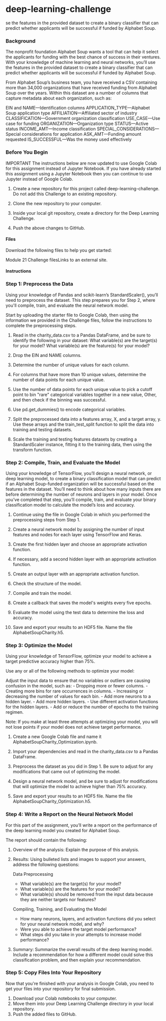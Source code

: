 # deep-learning-challenge
se the features in the provided dataset to create a binary classifier that can predict whether applicants will be successful if funded by Alphabet Soup.

### Background
The nonprofit foundation Alphabet Soup wants a tool that can help it select the applicants for funding with the best chance of success in their ventures. With your knowledge of machine learning and neural networks, you’ll use the features in the provided dataset to create a binary classifier that can predict whether applicants will be successful if funded by Alphabet Soup.

From Alphabet Soup’s business team, you have received a CSV containing more than 34,000 organizations that have received funding from Alphabet Soup over the years. Within this dataset are a number of columns that capture metadata about each organization, such as:

EIN and NAME—Identification columns
APPLICATION_TYPE—Alphabet Soup application type
AFFILIATION—Affiliated sector of industry
CLASSIFICATION—Government organization classification
USE_CASE—Use case for funding
ORGANIZATION—Organization type
STATUS—Active status
INCOME_AMT—Income classification
SPECIAL_CONSIDERATIONS—Special considerations for application
ASK_AMT—Funding amount requested
IS_SUCCESSFUL—Was the money used effectively

### Before You Begin
IMPORTANT
The instructions below are now updated to use Google Colab for this assignment instead of Jupyter Notebook. If you have already started this assignment using a Jupyter Notebook then you can continue to use Jupyter instead of Google Colab.

1. Create a new repository for this project called deep-learning-challenge. Do not add this Challenge to an existing repository.

2. Clone the new repository to your computer.

3. Inside your local git repository, create a directory for the Deep Learning Challenge.

4. Push the above changes to GitHub.

#### Files
Download the following files to help you get started:

Module 21 Challenge filesLinks to an external site.

#### Instructions

### Step 1: Preprocess the Data
Using your knowledge of Pandas and scikit-learn’s StandardScaler(), you’ll need to preprocess the dataset. This step prepares you for Step 2, where you'll compile, train, and evaluate the neural network model.

Start by uploading the starter file to Google Colab, then using the information we provided in the Challenge files, follow the instructions to complete the preprocessing steps.

  1. Read in the charity_data.csv to a Pandas DataFrame, and be sure to identify the following in your dataset:
      What variable(s) are the target(s) for your model?
      What variable(s) are the feature(s) for your model?
  2.  Drop the EIN and NAME columns.

  3.  Determine the number of unique values for each column.

  4.  For columns that have more than 10 unique values, determine the number of data points for each unique value.

  5.  Use the number of data points for each unique value to pick a cutoff point to bin "rare" categorical variables together in a new value, Other, and then check if the binning was successful.

  6.  Use pd.get_dummies() to encode categorical variables.

  7.  Split the preprocessed data into a features array, X, and a target array, y. Use these arrays and the train_test_split function to split the data into training and testing datasets.

  8.  Scale the training and testing features datasets by creating a StandardScaler instance, fitting it to the training data, then using the transform function.


### Step 2: Compile, Train, and Evaluate the Model
Using your knowledge of TensorFlow, you’ll design a neural network, or deep learning model, to create a binary classification model that can predict if an Alphabet Soup-funded organization will be successful based on the features in the dataset. You’ll need to think about how many inputs there are before determining the number of neurons and layers in your model. Once you’ve completed that step, you’ll compile, train, and evaluate your binary classification model to calculate the model’s loss and accuracy.

  1.  Continue using the file in Google Colab in which you performed the preprocessing steps from Step 1.

  2.  Create a neural network model by assigning the number of input features and nodes for each layer using TensorFlow and Keras.

  3.  Create the first hidden layer and choose an appropriate activation function.

  4.  If necessary, add a second hidden layer with an appropriate activation function.

  5.  Create an output layer with an appropriate activation function.

  6.  Check the structure of the model.

  7.  Compile and train the model.

  8.  Create a callback that saves the model's weights every five epochs.

  9.  Evaluate the model using the test data to determine the loss and accuracy.

  10. Save and export your results to an HDF5 file. Name the file AlphabetSoupCharity.h5.

### Step 3: Optimize the Model
Using your knowledge of TensorFlow, optimize your model to achieve a target predictive accuracy higher than 75%.

Use any or all of the following methods to optimize your model:

  Adjust the input data to ensure that no variables or outliers are causing confusion in the model, such as:
      - Dropping more or fewer columns.
      - Creating more bins for rare occurrences in columns.
      - Increasing or decreasing the number of values for each bin.
      - Add more neurons to a hidden layer.
      - Add more hidden layers.
      - Use different activation functions for the hidden layers.
      - Add or reduce the number of epochs to the training regimen.

Note: If you make at least three attempts at optimizing your model, you will not lose points if your model does not achieve target performance.

  1.  Create a new Google Colab file and name it AlphabetSoupCharity_Optimization.ipynb.

  2.  Import your dependencies and read in the charity_data.csv to a Pandas DataFrame.

  3.  Preprocess the dataset as you did in Step 1. Be sure to adjust for any modifications that came out of optimizing the model.

  4.  Design a neural network model, and be sure to adjust for modifications that will optimize the model to achieve higher than 75% accuracy.

  5.  Save and export your results to an HDF5 file. Name the file AlphabetSoupCharity_Optimization.h5.

### Step 4: Write a Report on the Neural Network Model
For this part of the assignment, you’ll write a report on the performance of the deep learning model you created for Alphabet Soup.

The report should contain the following:

  1.  Overview of the analysis: Explain the purpose of this analysis.

  2.  Results: Using bulleted lists and images to support your answers, address the following questions:

      Data Preprocessing
        - What variable(s) are the target(s) for your model?
        - What variable(s) are the features for your model?
        - What variable(s) should be removed from the input data because they are neither targets nor features?

      Compiling, Training, and Evaluating the Model
        - How many neurons, layers, and activation functions did you select for your neural network model, and why?
        - Were you able to achieve the target model performance?
        - What steps did you take in your attempts to increase model performance?

  3.  Summary: Summarize the overall results of the deep learning model. Include a recommendation for how a different model could solve this classification problem, and then explain your recommendation.


### Step 5: Copy Files Into Your Repository
Now that you're finished with your analysis in Google Colab, you need to get your files into your repository for final submission.
  1.  Download your Colab notebooks to your computer.
  2.  Move them into your Deep Learning Challenge directory in your local repository.
  3.  Push the added files to GitHub.
